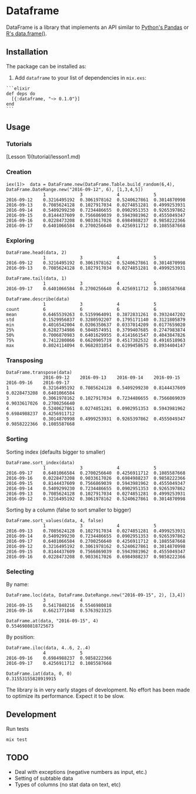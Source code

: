 # Dataframe

DataFrame is a library that implements an API similar to [Python's Pandas](http://pandas.pydata.org/) or [R's data.frame()](http://www.r-tutor.com/r-introduction/data-frame).

## Installation

The package can be installed as:

  1. Add `dataframe` to your list of dependencies in `mix.exs`:

    ```elixir
    def deps do
      [{:dataframe, "~> 0.1.0"}]
    end
    ```


## Usage

### Tutorials

[Lesson 1)(tutorial/lesson1.md)


### Creation
```
iex(1)>  data = DataFrame.new(DataFrame.Table.build_random(6,4), DataFrame.DateRange.new("2016-09-12", 6), [1,3,4,5])
              1             3             4             5
2016-09-12    0.3216495192  0.3061978162  0.5240627861  0.3014870998
2016-09-13    0.7085624128  0.1027917034  0.0274851281  0.4999253931
2016-09-14    0.5409299230  0.7234486655  0.0902951353  0.9265397862
2016-09-15    0.8144437609  0.7566869039  0.5943981962  0.4555049347
2016-09-16    0.0228473208  0.9033617026  0.6984988237  0.9858222366
2016-09-17    0.6401066584  0.2700256640  0.4256911712  0.1085587668
```

### Exploring
```
DataFrame.head(data, 2)
              1             3             4             5
2016-09-12    0.3216495192  0.3061978162  0.5240627861  0.3014870998
2016-09-13    0.7085624128  0.1027917034  0.0274851281  0.4999253931
```

```
DataFrame.tail(data, 1)
              1             3             4             5
2016-09-17    0.6401066584  0.2700256640  0.4256911712  0.1085587668
```

```
DataFrame.describe(data)
              1             3             4             5
count         6             6             6             6
mean          0.6465539263  0.5159964091  0.3872831261  0.3932447202
std           0.1529956837  0.3280592207  0.1795171140  0.3121805879
min           0.4016542004  0.0206350637  0.0337014209  0.0177659020
25%           0.6282734986  0.5048574951  0.3799407685  0.2747983874
50%           0.7006870983  0.6401629955  0.4141661547  0.4043847826
75%           0.7412280866  0.6620905719  0.4517382532  0.4916518963
max           0.8024114094  0.9682031054  0.6199458675  0.8934404147
```

### Transposing

```
DataFrame.transpose(data)
              2016-09-12    2016-09-13    2016-09-14    2016-09-15    2016-09-16    2016-09-17
1             0.3216495192  0.7085624128  0.5409299230  0.8144437609  0.0228473208  0.6401066584
3             0.3061978162  0.1027917034  0.7234486655  0.7566869039  0.9033617026  0.2700256640
4             0.5240627861  0.0274851281  0.0902951353  0.5943981962  0.6984988237  0.4256911712
5             0.3014870998  0.4999253931  0.9265397862  0.4555049347  0.9858222366  0.1085587668
```

### Sorting

Sorting index (defaults bigger to smaller)
```
DataFrame.sort_index(data)
              1             3             4             5
2016-09-17    0.6401066584  0.2700256640  0.4256911712  0.1085587668
2016-09-16    0.0228473208  0.9033617026  0.6984988237  0.9858222366
2016-09-15    0.8144437609  0.7566869039  0.5943981962  0.4555049347
2016-09-14    0.5409299230  0.7234486655  0.0902951353  0.9265397862
2016-09-13    0.7085624128  0.1027917034  0.0274851281  0.4999253931
2016-09-12    0.3216495192  0.3061978162  0.5240627861  0.3014870998
```

Sorting by a column (false to sort smaller to bigger)
```
DataFrame.sort_values(data, 4, false)
              1             3             4             5
2016-09-13    0.7085624128  0.1027917034  0.0274851281  0.4999253931
2016-09-14    0.5409299230  0.7234486655  0.0902951353  0.9265397862
2016-09-17    0.6401066584  0.2700256640  0.4256911712  0.1085587668
2016-09-12    0.3216495192  0.3061978162  0.5240627861  0.3014870998
2016-09-15    0.8144437609  0.7566869039  0.5943981962  0.4555049347
2016-09-16    0.0228473208  0.9033617026  0.6984988237  0.9858222366
```

### Selecting

By name:
```
DataFrame.loc(data, DataFrame.DateRange.new("2016-09-15", 2), [3,4])
              3             4
2016-09-15    0.5417848216  0.5546980818
2016-09-16    0.6621771048  0.5763923325
```
```
DataFrame.at(data, "2016-09-15", 4)
0.5546980818725673
```


By position:
```
DataFrame.iloc(data, 4..6, 2..4)
              4             5
2016-09-16    0.6984988237  0.9858222366
2016-09-17    0.4256911712  0.1085587668
```

```
DataFrame.iat(data, 0, 0)
0.31553155828919915
```

The library is in very early stages of development. No effort has been made to optimize its performance. Expect it to be slow.

## Development

Run tests
```
mix test
```

## TODO

- Deal with exceptions (negative numbers as input, etc.)
- Setting of subtable data
- Types of columns (no stat data on text, etc)
